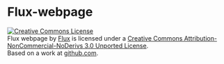 Flux-webpage
========
<a rel="license" href="http://creativecommons.org/licenses/by-nc-nd/3.0/"><img alt="Creative Commons License" style="border-width:0" src="http://i.creativecommons.org/l/by-nc-nd/3.0/88x31.png" /></a><br /><span xmlns:dct="http://purl.org/dc/terms/" property="dct:title">Flux webpage</span> by <a xmlns:cc="http://creativecommons.org/ns#" href="http://www.flux.cat" property="cc:attributionName" rel="cc:attributionURL">Flux</a> is licensed under a <a rel="license" href="http://creativecommons.org/licenses/by-nc-nd/3.0/">Creative Commons Attribution-NonCommercial-NoDerivs 3.0 Unported License</a>.<br />Based on a work at <a xmlns:dct="http://purl.org/dc/terms/" href="https://github.com/Flexible-User-Experience/Flux-webpage" rel="dct:source">github.com</a>.
